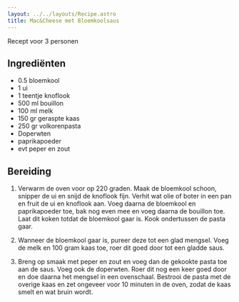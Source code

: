 ```yaml
---
layout: ../../layouts/Recipe.astro
title: Mac&Cheese met Bloemkoolsaus
---
```



Recept voor 3 personen

## Ingrediënten

* 0﻿.5 bloemkool
* 1﻿ ui
* 1﻿ teentje knoflook
* 5﻿00 ml bouillon
* 1﻿00 ml melk
* 1﻿50 gr geraspte kaas
* 2﻿50 gr volkorenpasta
* D﻿operwten
* p﻿aprikapoeder
* evt p﻿eper en zout

## Bereiding

1. V﻿erwarm de oven voor op 220 graden. Maak de bloemkool schoon, snipper de ui en snijd de knoflook fijn. Verhit wat olie of boter in een pan en fruit de ui en knoflook aan. Voeg daarna de bloemkool en paprikapoeder toe, bak nog even mee en voeg daarna de bouillon toe. Laat dit koken totdat de bloemkool gaar is. Kook ondertussen de pasta gaar.


2. Wanneer de bloemkool gaar is, pureer deze tot een glad mengsel. Voeg de melk en 100 gram kaas toe, roer dit goed door tot een gladde saus.
3. Breng op smaak met peper en zout en voeg dan de gekookte pasta toe aan de saus. Voeg ook de doperwten. Roer dit nog een keer goed door en doe daarna het mengsel in een ovenschaal. Bestrooi de pasta met de overige kaas en zet ongeveer voor 10 minuten in de oven, zodat de kaas smelt en wat bruin wordt.